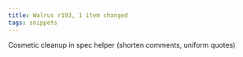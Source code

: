 ```yaml
---
title: Walrus r193, 1 item changed
tags: snippets
---
```


Cosmetic cleanup in spec helper (shorten comments, uniform quotes)
